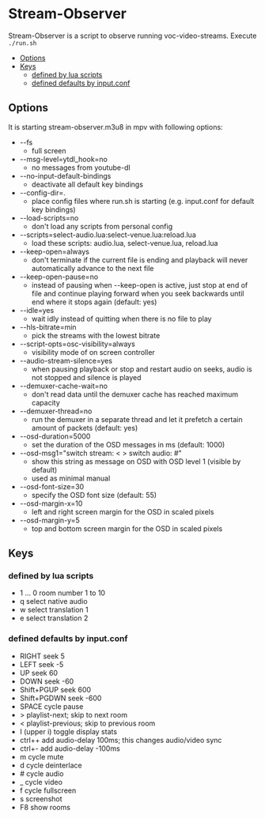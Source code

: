 # Stream-Observer

Stream-Observer is a script to observe running voc-video-streams. Execute `./run.sh`

* [Options](#options)
* [Keys](#keys)
  * [defined by lua scripts](#defined-by-lua-scripts)
  * [defined defaults by input.conf](#defined-defaults-by-inputconf)

## Options

It is starting stream-observer.m3u8 in mpv with following options:
* --fs
  * full screen
* --msg-level=ytdl_hook=no
  * no messages from youtube-dl
* --no-input-default-bindings
  * deactivate all default key bindings
* --config-dir=.
  * place config files where run.sh is starting (e.g. input.conf for default key bindings)
* --load-scripts=no
  * don't load any scripts from personal config
* --scripts=select-audio.lua:select-venue.lua:reload.lua
  * load these scripts: audio.lua, select-venue.lua, reload.lua
* --keep-open=always
  * don't terminate if the current file is ending and playback will never automatically advance to the next file
* --keep-open-pause=no
  * instead of pausing when --keep-open is active, just stop at end of file and continue playing forward when you seek backwards until end where it stops again (default: yes)
* --idle=yes
  * wait idly instead of quitting when there is no file to play
* --hls-bitrate=min
  * pick the streams with the lowest bitrate
* --script-opts=osc-visibility=always
  * visibility mode of on screen controller
* --audio-stream-silence=yes
  * when pausing playback or stop and restart audio on seeks, audio is not stopped and silence is played
* --demuxer-cache-wait=no
  * don't read data until the demuxer cache has reached maximum capacity
* --demuxer-thread=no
  * run the demuxer in a separate thread and let it prefetch a certain amount of packets (default: yes)
* --osd-duration=5000
  * set the duration of the OSD messages in ms (default: 1000)
* --osd-msg1="switch stream: < >    switch audio: #"
  * show this string as message on OSD with OSD level 1 (visible by default)
  * used as minimal manual
* --osd-font-size=30
  * specify the OSD font size (default: 55)
* --osd-margin-x=10
  * left and right screen margin for the OSD in scaled pixels
* --osd-margin-y=5
  * top and bottom screen margin for the OSD in scaled pixels

## Keys
### defined by lua scripts
* 1 … 0 room number 1 to 10
* q select native audio
* w select translation 1
* e select translation 2

### defined defaults by input.conf
* RIGHT seek  5
* LEFT  seek -5
* UP    seek  60
* DOWN  seek -60
* Shift+PGUP seek 600
* Shift+PGDWN seek -600
* SPACE cycle pause
* \> playlist-next; skip to next room
* < playlist-previous; skip to previous room
* I (upper i) toggle display stats
* ctrl++ add audio-delay 100ms; this changes audio/video sync
* ctrl+- add audio-delay -100ms
* m cycle mute
* d cycle deinterlace
* \# cycle audio
* _ cycle video
* f cycle fullscreen
* s screenshot
* F8 show rooms
